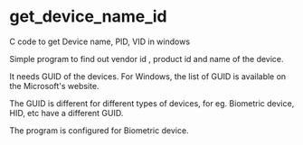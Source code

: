 # get_device_name_id
C code to get Device name, PID, VID in windows

Simple program to find out vendor id , product id and name of the device.

It needs GUID of the devices. For Windows, the list of GUID is available on the Microsoft's website. 

The GUID is different for different types of devices, for eg. Biometric device, HID, etc have a different GUID.

The program is configured for Biometric device.
